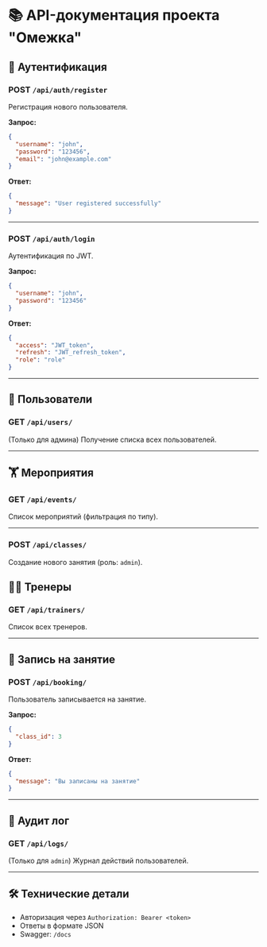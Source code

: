 # 📚 API-документация проекта "Омежка"

## 🔐 Аутентификация

### POST `/api/auth/register`
Регистрация нового пользователя.

**Запрос:**
```json
{
  "username": "john",
  "password": "123456",
  "email": "john@example.com"
}
```

**Ответ:**
```json
{
  "message": "User registered successfully"
}
```

---

### POST `/api/auth/login`
Аутентификация по JWT.

**Запрос:**
```json
{
  "username": "john",
  "password": "123456"
}
```

**Ответ:**
```json
{
  "access": "JWT_token",
  "refresh": "JWT_refresh_token",
  "role": "role"
}
```

---

## 🧍 Пользователи

### GET `/api/users/`
(Только для админа) Получение списка всех пользователей.

---

## 🏋️ Мероприятия

### GET `/api/events/`
Список мероприятий (фильтрация по типу).

---

### POST `/api/classes/`
Создание нового занятия (роль: `admin`).

## 👨‍🏫 Тренеры

### GET `/api/trainers/`
Список всех тренеров.

---

## 📝 Запись на занятие

### POST `/api/booking/`
Пользователь записывается на занятие.

**Запрос:**
```json
{
  "class_id": 3
}
```

**Ответ:**
```json
{
  "message": "Вы записаны на занятие"
}
```

---

## 🧾 Аудит лог

### GET `/api/logs/`
(Только для `admin`) Журнал действий пользователей.

---

## 🛠️ Технические детали

- Авторизация через `Authorization: Bearer <token>`
- Ответы в формате JSON
- Swagger: `/docs`
